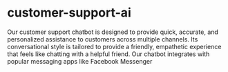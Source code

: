 # customer-support-ai
Our customer support chatbot is designed to provide quick, accurate, and personalized assistance to customers across multiple channels. Its conversational style is tailored to provide a friendly, empathetic experience that feels like chatting with a helpful friend. Our chatbot integrates with popular messaging apps like Facebook Messenger 
